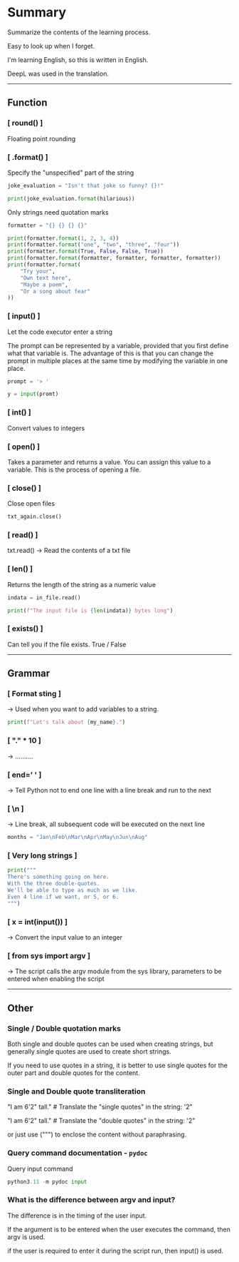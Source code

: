 # Summary

Summarize the contents of the learning process.

Easy to look up when I forget.

I'm learning English, so this is written in English.

DeepL was used in the translation.



****

## Function



### [  round()  ]

Floating point rounding


### [  .format()  ]

Specify the "unspecified" part of the string

```python
joke_evaluation = "Isn't that joke so funny? {}!"

print(joke_evaluation.format(hilarious))

```

Only strings need quotation marks
```python
formatter = "{} {} {} {}"

print(formatter.format(1, 2, 3, 4))
print(formatter.format("one", "two", "three", "four"))
print(formatter.format(True, False, False, True))
print(formatter.format(formatter, formatter, formatter, formatter))
print(formatter.format(
	"Try your",
	"Own text here",
	"Maybe a poem",
	"Or a song about fear"
))
```


### [  input()  ]

Let the code executor enter a string

The prompt can be represented by a variable, provided that you first define what that variable is. 
The advantage of this is that you can change the prompt in multiple places at the same time by modifying the variable in one place.

```python
prompt = '> '

y = input(promt) 
```


### [  int()  ]

Convert values to integers


### [  open()  ]

Takes a parameter and returns a value. You can assign this value to a variable. 
This is the process of opening a file.


### [  close()  ]

Close open files

```python
txt_again.close()
```


### [  read()  ]

txt.read() -> Read the contents of a txt file


### [  len()  ]

Returns the length of the string as a numeric value

```python
indata = in_file.read()

print(f"The input file is {len(indata)} bytes long")
```


### [  exists()  ]

Can tell you if the file exists. True / False



****

## Grammar



### [  Format sting  ]

-> Used when you want to add variables to a string.

```python
print(f"Let's talk about {my_name}.")
```


### [  "." * 10  ]

-> ..........


### [  end=' '  ]

-> Tell Python not to end one line with a line break and run to the next


### [  \n  ]

-> Line break, all subsequent code will be executed on the next line

```python
months = "Jan\nFeb\nMar\nApr\nMay\nJun\nAug"
```


### [  Very long strings  ]

```python
print("""
There's something going on here.
With the three double-quotes.
We'll be able to type as much as we like.
Even 4 line if we want, or 5, or 6.
""")
```


### [  x = int(input())  ] 

-> Convert the input value to an integer


### [  from sys import argv  ]

-> The script calls the argv module from the sys library, parameters to be entered when enabling the script



****

## Other



### Single / Double quotation marks

Both single and double quotes can be used when creating strings, but generally single quotes are used to create short strings. 

If you need to use quotes in a string, it is better to use single quotes for the outer part and double quotes for the content.


### Single and Double quote transliteration 

"I am 6'2\" tall."    # Translate the "single quotes" in the string: '2\"

"I am 6\'2" tall."    # Translate the "double quotes" in the string: \'2"

or just use (""") to enclose the content without paraphrasing.


### Query command documentation - `pydoc`

Query input command
```python
python3.11 -m pydoc input
```


### What is the difference between argv and input?

The difference is in the timing of the user input. 

If the argument is to be entered when the user executes the command, then argv is used.

if the user is required to enter it during the script run, then input() is used.




